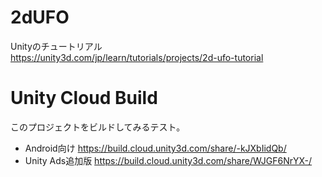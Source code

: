 # 2dUFO
Unityのチュートリアル  
https://unity3d.com/jp/learn/tutorials/projects/2d-ufo-tutorial

# Unity Cloud Build
このプロジェクトをビルドしてみるテスト。
- Android向け
https://build.cloud.unity3d.com/share/-kJXbIidQb/
- Unity Ads追加版
https://build.cloud.unity3d.com/share/WJGF6NrYX-/
